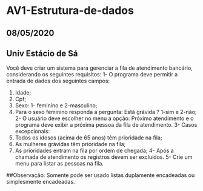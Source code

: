 # AV1-Estrutura-de-dados
## 08/05/2020
## Univ Estácio de Sá

Você deve criar um sistema para gerenciar a fila de atendimento bancário, considerando os seguintes requisitos:
1- O programa deve permitir a entrada de dados dos seguintes campos:
1.	Idade;
2.	Cpf;
3.	Sexo: 1- feminino e 2-masculino;
4.	Para o sexo feminino responda a pergunta: Está grávida ? 1-sim e 2-não;
2- O usuário deve escolher no menu a opção: Próximo atendimento e o programa deve exibir a próxima pessoa da fila de atendimento.
3- Casos excepcionais:
1.	Todos os idosos (acima de 65 anos) têm prioridade na fila;
2.	As mulheres grávidas têm prioridade na fila;
3.	As prioridades entram na fila por ordem de chegada;
4- Após a chamada de atendimento os registros devem ser excluídos.
5- Crie um menu para listar as pessoas na fila.

##Observação:
Somente pode ser usado listas duplamente encadeadas ou simplesmente encadeadas.
